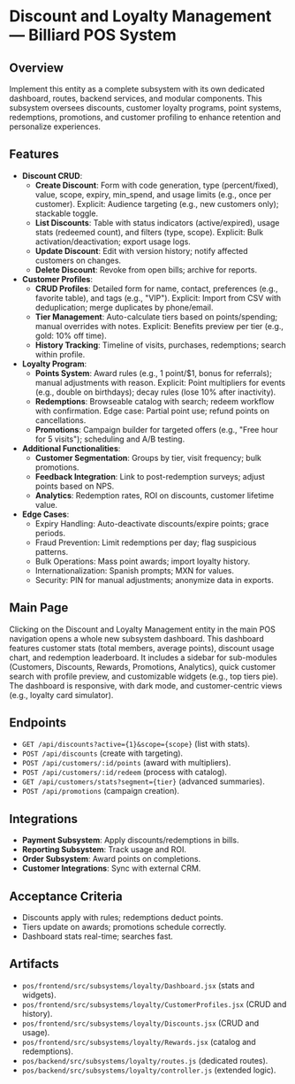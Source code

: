 # Discount and Loyalty Management — Billiard POS System

## Overview
Implement this entity as a complete subsystem with its own dedicated dashboard, routes, backend services, and modular components. This subsystem oversees discounts, customer loyalty programs, point systems, redemptions, promotions, and customer profiling to enhance retention and personalize experiences.

## Features
- **Discount CRUD**:
  - **Create Discount**: Form with code generation, type (percent/fixed), value, scope, expiry, min_spend, and usage limits (e.g., once per customer). Explicit: Audience targeting (e.g., new customers only); stackable toggle.
  - **List Discounts**: Table with status indicators (active/expired), usage stats (redeemed count), and filters (type, scope). Explicit: Bulk activation/deactivation; export usage logs.
  - **Update Discount**: Edit with version history; notify affected customers on changes.
  - **Delete Discount**: Revoke from open bills; archive for reports.
- **Customer Profiles**:
  - **CRUD Profiles**: Detailed form for name, contact, preferences (e.g., favorite table), and tags (e.g., "VIP"). Explicit: Import from CSV with deduplication; merge duplicates by phone/email.
  - **Tier Management**: Auto-calculate tiers based on points/spending; manual overrides with notes. Explicit: Benefits preview per tier (e.g., gold: 10% off time).
  - **History Tracking**: Timeline of visits, purchases, redemptions; search within profile.
- **Loyalty Program**:
  - **Points System**: Award rules (e.g., 1 point/$1, bonus for referrals); manual adjustments with reason. Explicit: Point multipliers for events (e.g., double on birthdays); decay rules (lose 10% after inactivity).
  - **Redemptions**: Browseable catalog with search; redeem workflow with confirmation. Edge case: Partial point use; refund points on cancellations.
  - **Promotions**: Campaign builder for targeted offers (e.g., "Free hour for 5 visits"); scheduling and A/B testing.
- **Additional Functionalities**:
  - **Customer Segmentation**: Groups by tier, visit frequency; bulk promotions.
  - **Feedback Integration**: Link to post-redemption surveys; adjust points based on NPS.
  - **Analytics**: Redemption rates, ROI on discounts, customer lifetime value.
- **Edge Cases**:
  - Expiry Handling: Auto-deactivate discounts/expire points; grace periods.
  - Fraud Prevention: Limit redemptions per day; flag suspicious patterns.
  - Bulk Operations: Mass point awards; import loyalty history.
  - Internationalization: Spanish prompts; MXN for values.
  - Security: PIN for manual adjustments; anonymize data in exports.

## Main Page
Clicking on the Discount and Loyalty Management entity in the main POS navigation opens a whole new subsystem dashboard. This dashboard features customer stats (total members, average points), discount usage chart, and redemption leaderboard. It includes a sidebar for sub-modules (Customers, Discounts, Rewards, Promotions, Analytics), quick customer search with profile preview, and customizable widgets (e.g., top tiers pie). The dashboard is responsive, with dark mode, and customer-centric views (e.g., loyalty card simulator).

## Endpoints
- `GET /api/discounts?active={1}&scope={scope}` (list with stats).
- `POST /api/discounts` (create with targeting).
- `POST /api/customers/:id/points` (award with multipliers).
- `POST /api/customers/:id/redeem` (process with catalog).
- `GET /api/customers/stats?segment={tier}` (advanced summaries).
- `POST /api/promotions` (campaign creation).

## Integrations
- **Payment Subsystem**: Apply discounts/redemptions in bills.
- **Reporting Subsystem**: Track usage and ROI.
- **Order Subsystem**: Award points on completions.
- **Customer Integrations**: Sync with external CRM.

## Acceptance Criteria
- Discounts apply with rules; redemptions deduct points.
- Tiers update on awards; promotions schedule correctly.
- Dashboard stats real-time; searches fast.

## Artifacts
- `pos/frontend/src/subsystems/loyalty/Dashboard.jsx` (stats and widgets).
- `pos/frontend/src/subsystems/loyalty/CustomerProfiles.jsx` (CRUD and history).
- `pos/frontend/src/subsystems/loyalty/Discounts.jsx` (CRUD and usage).
- `pos/frontend/src/subsystems/loyalty/Rewards.jsx` (catalog and redemptions).
- `pos/backend/src/subsystems/loyalty/routes.js` (dedicated routes).
- `pos/backend/src/subsystems/loyalty/controller.js` (extended logic).